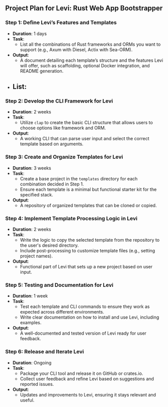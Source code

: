 ## Project Plan for Levi: Rust Web App Bootstrapper

### Step 1: Define Levi’s Features and Templates

- **Duration**: 1 days
- **Task**:
  - List all the combinations of Rust frameworks and ORMs you want to support (e.g., Axum with Diesel, Actix with Sea-ORM).
- **Output**:
  - A document detailing each template’s structure and the features Levi will offer, such as scaffolding, optional Docker integration, and README generation.
- **List**:
  -

### Step 2: Develop the CLI Framework for Levi

- **Duration**: 2 weeks
- **Task**:
  - Utilize `clap` to create the basic CLI structure that allows users to choose options like framework and ORM.
- **Output**:
  - A working CLI that can parse user input and select the correct template based on arguments.

### Step 3: Create and Organize Templates for Levi

- **Duration**: 3 weeks
- **Task**:
  - Create a base project in the `templates` directory for each combination decided in Step 1.
  - Ensure each template is a minimal but functional starter kit for the specified stack.
- **Output**:
  - A repository of organized templates that can be cloned or copied.

### Step 4: Implement Template Processing Logic in Levi

- **Duration**: 2 weeks
- **Task**:
  - Write the logic to copy the selected template from the repository to the user's desired directory.
  - Include post-processing to customize template files (e.g., setting project names).
- **Output**:
  - Functional part of Levi that sets up a new project based on user input.

### Step 5: Testing and Documentation for Levi

- **Duration**: 1 week
- **Task**:
  - Test each template and CLI commands to ensure they work as expected across different environments.
  - Write clear documentation on how to install and use Levi, including examples.
- **Output**:
  - A well-documented and tested version of Levi ready for user feedback.

### Step 6: Release and Iterate Levi

- **Duration**: Ongoing
- **Task**:
  - Package your CLI tool and release it on GitHub or crates.io.
  - Collect user feedback and refine Levi based on suggestions and reported issues.
- **Output**:
  - Updates and improvements to Levi, ensuring it stays relevant and useful.

